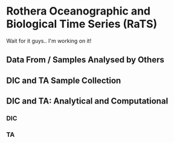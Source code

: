 # Rothera Oceanographic and Biological Time Series (RaTS)

Wait for it guys.. I'm working on it! 

## Data From / Samples Analysed by Others


## DIC and TA Sample Collection


## DIC and TA: Analytical and Computational

### DIC 

### TA 

